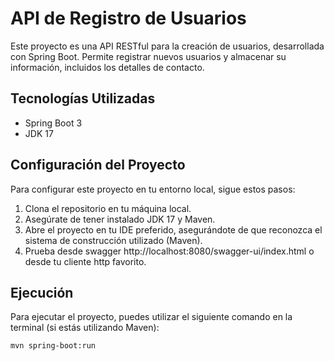 # API de Registro de Usuarios

Este proyecto es una API RESTful para la creación de usuarios, desarrollada con Spring Boot. Permite registrar nuevos usuarios y almacenar su información, incluidos los detalles de contacto.

## Tecnologías Utilizadas

- Spring Boot 3
- JDK 17

## Configuración del Proyecto

Para configurar este proyecto en tu entorno local, sigue estos pasos:

1. Clona el repositorio en tu máquina local.
2. Asegúrate de tener instalado JDK 17 y Maven.
3. Abre el proyecto en tu IDE preferido, asegurándote de que reconozca el sistema de construcción utilizado (Maven).
4. Prueba desde swagger http://localhost:8080/swagger-ui/index.html o desde tu cliente http favorito.

## Ejecución

Para ejecutar el proyecto, puedes utilizar el siguiente comando en la terminal (si estás utilizando Maven):

```bash
mvn spring-boot:run
